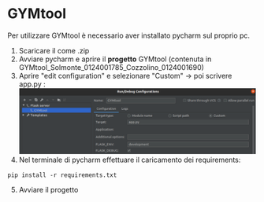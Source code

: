 # GYMtool
Per utilizzare GYMtool è necessario aver installato pycharm sul proprio pc.
1. Scaricare il come .zip 
2. Avviare pycharm e aprire il **progetto** GYMtool (contenuta in GYMtool_Solmonte_0124001785_Cozzolino_0124001690)
3. Aprire "edit configuration" e selezionare "Custom" -> poi scrivere app.py :
![alt text](https://github.com/sergiosolmonte/GYMtool/blob/main/custom.png?raw=true)
4. Nel terminale di pycharm effettuare il caricamento dei requirements:
```
pip install -r requirements.txt
```
5. Avviare il progetto
